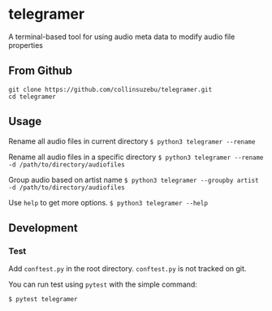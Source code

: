 # telegramer
A terminal-based tool for using audio meta data to modify audio file properties


## From Github

```
git clone https://github.com/collinsuzebu/telegramer.git
cd telegramer	
```

## Usage

Rename all audio files in current directory
`$ python3 telegramer --rename`


Rename all audio files in a specific directory
`$ python3 telegramer --rename -d /path/to/directory/audiofiles`


Group audio based on artist name
`$ python3 telegramer --groupby artist -d /path/to/directory/audiofiles`


Use `help` to get more options.
`$ python3 telegramer --help`



## Development

### Test

Add `conftest.py` in the root directory. `conftest.py` is not tracked on git.

You can run test using `pytest` with the simple command:

`$ pytest telegramer`
